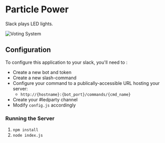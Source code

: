 Particle Power
==============

Slack plays LED lights.

![Voting System](http://i.imgur.com/VKRocBB.png)

## Configuration

To configure this application to your slack, you'll need to :

* Create a new bot and token
* Create a new slash-command
* Configure your command to a publically-accessible URL hosting your server:
  * `http://{hostname}:{bot_port}/commands/{cmd_name}`
* Create your #ledparty channel
* Modify `config.js` accordingly

### Running the Server

1. `npm install`
2. `node index.js`